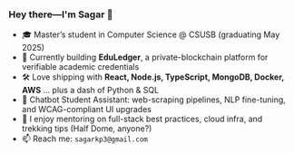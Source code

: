### Hey there—I'm Sagar 👋

- 🎓 Master’s student in Computer Science @ CSUSB (graduating May 2025)
- 🔭 Currently building **EduLedger**, a private-blockchain platform for verifiable academic credentials
- 🛠  Love shipping with **React, Node.js, TypeScript, MongoDB, Docker, AWS** … plus a dash of Python & SQL
- 🤖 Chatbot Student Assistant: web-scraping pipelines, NLP fine-tuning, and WCAG-compliant UI upgrades
- 💬 I enjoy mentoring on full-stack best practices, cloud infra, and trekking tips (Half Dome, anyone?)
- 📫 Reach me: `sagarkp3@gmail.com`
